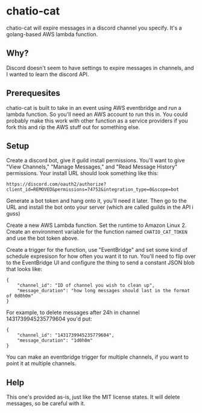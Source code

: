 # chatio-cat

chatio-cat will expire messages in a discord channel you specify. It's a golang-based AWS lambda function.

## Why?

Discord doesn't seem to have settings to expire messages in channels, and I wanted to learn the discord API. 

## Prerequesites

chatio-cat is built to take in an event using AWS eventbridge and run a lambda function. So you'll need an AWS account to run this in. You could probably make this work with other function as a service providers if you fork this and rip the AWS stuff out for something else.

## Setup
Create a discord bot, give it guild install permissions. You'll want to give "View Channels," "Manage Messages," and "Read Message History" permissions. Your install URL should look something like this:

```
https://discord.com/oauth2/authorize?client_id=REMOVED&permissions=74752&integration_type=0&scope=bot
```

Generate a bot token and hang onto it, you'll need it later. Then go to the URL and install the bot onto your server (which are called guilds in the API i guss)

Create a new AWS Lambda function. Set the runtime to Amazon Linux 2. Create an environment variable for the function named `CHATIO_CAT_TOKEN` and use the bot token above.

Create a trigger for the function, use "EventBridge" and set some kind of schedule expresison for how often you want it to run. You'll need to flip over to the EventBridge UI and configure the thing to send a constant JSON blob that looks like:

```
{
    "channel_id": "ID of channel you wish to clean up",
    "message_duration": "how long messages should last in the format of 0d0h0m"
}
```

For example, to delete messages after 24h in channel 1431739945235779604 you'd put:
```
{
    "channel_id": "1431739945235779604",
    "message_duration": "1d0h0m"
}
```

You can make an eventbridge trigger for multiple channels, if you want to point it at multiple channels.

## Help

This one's provided as-is, just like the MIT license states. It will delete messages, so be careful with it.